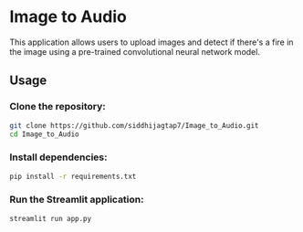 # Image to Audio

This application allows users to upload images and detect if there's a fire in the image using a pre-trained convolutional neural network model.

## Usage

### Clone the repository:

```bash
git clone https://github.com/siddhijagtap7/Image_to_Audio.git
cd Image_to_Audio
```

### Install dependencies:
```bash
pip install -r requirements.txt
```

### Run the Streamlit application:
```bash
streamlit run app.py
```
